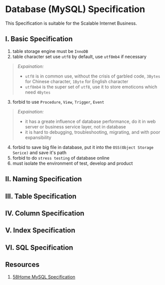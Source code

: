 # **Database (MySQL) Specification**
This Specification is suitable for the Scalable Internet Business.

## I. Basic Specification
1. table storage engine must be `InnoDB`
2. table character set use `utf8` by default, use `utf8mb4` if necessary
> *Expaination:*
> - `utf8` is in common use, without the crisis of garbled code, `3Bytes` for Chinese character, `1Byte` for English character
> - `utf8mb4` is the super set of `utf8`, use it to store emoticons which need `4Bytes`
3. forbid to use `Procedure`, `View`, `Trigger`, `Event`
> *Expaination:*
> - it has a greate influence of database performance, do it in web server or business service layer, not in database
> - it is hard to debugging, troubleshooting, migrating, and with poor expansibility
4. forbid to save big file in database, put it into the `OSS(Object Storage Serice)` and save it's path
5. forbid to do `stress testing` of database online
6. must isolate the environment of test, develop and product

## II. Naming Specification

## III. Table Specification

## IV. Column Specification

## V. Index Specification

## VI. SQL Specification

## Resources
1. [58Home MySQL Specification](https://mp.weixin.qq.com/s/YfCORbcCX1hymXBCrZbAZg)
